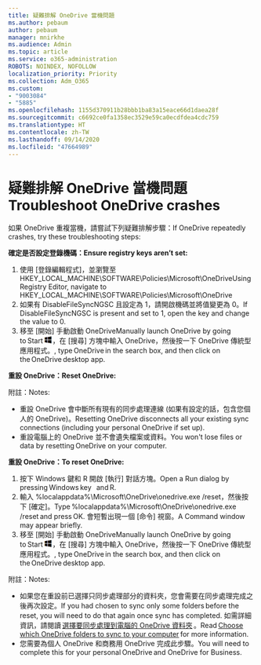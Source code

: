 ```yaml
---
title: 疑難排解 OneDrive 當機問題
ms.author: pebaum
author: pebaum
manager: mnirkhe
ms.audience: Admin
ms.topic: article
ms.service: o365-administration
ROBOTS: NOINDEX, NOFOLLOW
localization_priority: Priority
ms.collection: Adm_O365
ms.custom:
- "9003084"
- "5885"
ms.openlocfilehash: 1155d370911b28bbb1ba83a15eace66d1daea28f
ms.sourcegitcommit: c6692ce0fa1358ec3529e59ca0ecdfdea4cdc759
ms.translationtype: HT
ms.contentlocale: zh-TW
ms.lasthandoff: 09/14/2020
ms.locfileid: "47664989"
---
```

# <a name="troubleshoot-onedrive-crashes"></a><span data-ttu-id="1d8a1-102">疑難排解 OneDrive 當機問題</span><span class="sxs-lookup"><span data-stu-id="1d8a1-102">Troubleshoot OneDrive crashes</span></span>

<span data-ttu-id="1d8a1-103">如果 OneDrive 重複當機，請嘗試下列疑難排解步驟：</span><span class="sxs-lookup"><span data-stu-id="1d8a1-103">If OneDrive repeatedly crashes, try these troubleshooting steps:</span></span>

<span data-ttu-id="1d8a1-104">**確定是否設定登錄機碼：**</span><span class="sxs-lookup"><span data-stu-id="1d8a1-104">**Ensure registry keys aren’t set:**</span></span>

1. <span data-ttu-id="1d8a1-105">使用 [登錄編輯程式]，並瀏覽至 HKEY_LOCAL_MACHINE\SOFTWARE\Policies\Microsoft\OneDrive</span><span class="sxs-lookup"><span data-stu-id="1d8a1-105">Using Registry Editor, navigate to HKEY_LOCAL_MACHINE\SOFTWARE\Policies\Microsoft\OneDrive</span></span>
2. <span data-ttu-id="1d8a1-106">如果有 DisableFileSyncNGSC 且設定為 1，請開啟機碼並將值變更為 0。</span><span class="sxs-lookup"><span data-stu-id="1d8a1-106">If DisableFileSyncNGSC is present and set to 1, open the key and change the value to 0.</span></span>
3. <span data-ttu-id="1d8a1-107">移至 [開始] 手動啟動 OneDrive</span><span class="sxs-lookup"><span data-stu-id="1d8a1-107">Manually launch OneDrive by going to Start</span></span> ![按 Windows 鍵](data:image/png;base64,iVBORw0KGgoAAAANSUhEUgAAABEAAAAOCAYAAADJ7fe0AAAAAXNSR0IArs4c6QAAAARnQU1BAACxjwv8YQUAAAAJcEhZcwAADsQAAA7EAZUrDhsAAADxSURBVDhPY/wPBAx4wR+Gd6/fM7x9/ZTh9ZuXDGdPnWE4tH0rw/UHDxlaVp9kCDCSYWABKfv35wfD+/cfGV4+fcLw5uVjhlOXzzFsX/qWYebmZAZPWWOGO2DD8ACQS9Y3e4Bcg4Y9/t94fPa/CoY4Aq8/+xik/T8TkEMxGDyGgANWwSqeobvbGSyAADIM3BwCDKXd3QyfoCLoQEGAA0xTxSWjsYMJwLHjkruU4UXSJ4YnT54x3Dh/luHmjfMMmw9wMjCDlRAGBDPgjy8fGT5//8rw9P4Thge3zzNcvXmDYevmfQzXb1xlmH/0ATADyjAAAKdWkD3ZSwNeAAAAAElFTkSuQmCC)<span data-ttu-id="1d8a1-109">，在 [搜尋] 方塊中輸入 OneDrive，然後按一下 OneDrive 傳統型應用程式。</span><span class="sxs-lookup"><span data-stu-id="1d8a1-109">, type OneDrive in the search box, and then click on the OneDrive desktop app.</span></span>

<span data-ttu-id="1d8a1-110">**重設 OneDrive：**</span><span class="sxs-lookup"><span data-stu-id="1d8a1-110">**Reset OneDrive:**</span></span>

<span data-ttu-id="1d8a1-111">附註：</span><span class="sxs-lookup"><span data-stu-id="1d8a1-111">Notes:</span></span>

- <span data-ttu-id="1d8a1-112">重設 OneDrive 會中斷所有現有的同步處理連線 (如果有設定的話，包含您個人的 OneDrive)。</span><span class="sxs-lookup"><span data-stu-id="1d8a1-112">Resetting OneDrive disconnects all your existing sync connections (including your personal OneDrive if set up).</span></span>
- <span data-ttu-id="1d8a1-113">重設電腦上的 OneDrive 並不會遺失檔案或資料。</span><span class="sxs-lookup"><span data-stu-id="1d8a1-113">You won't lose files or data by resetting OneDrive on your computer.</span></span>

<span data-ttu-id="1d8a1-114">**重設 OneDrive：**</span><span class="sxs-lookup"><span data-stu-id="1d8a1-114">**To reset OneDrive:**</span></span>

1. <span data-ttu-id="1d8a1-115">按下 Windows 鍵和 R 開啟 [執行] 對話方塊。</span><span class="sxs-lookup"><span data-stu-id="1d8a1-115">Open a Run dialog by pressing Windows key    and R.</span></span>
2. <span data-ttu-id="1d8a1-116">輸入 %localappdata%\Microsoft\OneDrive\onedrive.exe /reset，然後按下 [確定]。</span><span class="sxs-lookup"><span data-stu-id="1d8a1-116">Type %localappdata%\Microsoft\OneDrive\onedrive.exe /reset and press OK.</span></span> <span data-ttu-id="1d8a1-117">會短暫出現一個 [命令] 視窗。</span><span class="sxs-lookup"><span data-stu-id="1d8a1-117">A Command window may appear briefly.</span></span>
3. <span data-ttu-id="1d8a1-118">移至 [開始] 手動啟動 OneDrive</span><span class="sxs-lookup"><span data-stu-id="1d8a1-118">Manually launch OneDrive by going to Start</span></span> ![按 Windows 鍵](data:image/png;base64,iVBORw0KGgoAAAANSUhEUgAAABEAAAAOCAYAAADJ7fe0AAAAAXNSR0IArs4c6QAAAARnQU1BAACxjwv8YQUAAAAJcEhZcwAADsQAAA7EAZUrDhsAAADxSURBVDhPY/wPBAx4wR+Gd6/fM7x9/ZTh9ZuXDGdPnWE4tH0rw/UHDxlaVp9kCDCSYWABKfv35wfD+/cfGV4+fcLw5uVjhlOXzzFsX/qWYebmZAZPWWOGO2DD8ACQS9Y3e4Bcg4Y9/t94fPa/CoY4Aq8/+xik/T8TkEMxGDyGgANWwSqeobvbGSyAADIM3BwCDKXd3QyfoCLoQEGAA0xTxSWjsYMJwLHjkruU4UXSJ4YnT54x3Dh/luHmjfMMmw9wMjCDlRAGBDPgjy8fGT5//8rw9P4Thge3zzNcvXmDYevmfQzXb1xlmH/0ATADyjAAAKdWkD3ZSwNeAAAAAElFTkSuQmCC)<span data-ttu-id="1d8a1-120">，在 [搜尋] 方塊中輸入 OneDrive，然後按一下 OneDrive 傳統型應用程式。</span><span class="sxs-lookup"><span data-stu-id="1d8a1-120">, type OneDrive in the search box, and then click on the OneDrive desktop app.</span></span>

<span data-ttu-id="1d8a1-121">附註：</span><span class="sxs-lookup"><span data-stu-id="1d8a1-121">Notes:</span></span>

- <span data-ttu-id="1d8a1-122">如果您在重設前已選擇只同步處理部分的資料夾，您會需要在同步處理完成之後再次設定。</span><span class="sxs-lookup"><span data-stu-id="1d8a1-122">If you had chosen to sync only some folders before the reset, you will need to do that again once sync has completed.</span></span> <span data-ttu-id="1d8a1-123">如需詳細資訊，請閱讀 [選擇要同步處理到電腦的 OneDrive 資料夾](https://support.office.com/article/98b8b011-8b94-419b-aa95-a14ff2415e85) 。</span><span class="sxs-lookup"><span data-stu-id="1d8a1-123">Read [Choose which OneDrive folders to sync to your computer](https://support.office.com/article/98b8b011-8b94-419b-aa95-a14ff2415e85) for more information.</span></span>
- <span data-ttu-id="1d8a1-124">您需要為個人 OneDrive 和商務用 OneDrive 完成此步驟。</span><span class="sxs-lookup"><span data-stu-id="1d8a1-124">You will need to complete this for your personal OneDrive and OneDrive for Business.</span></span>
